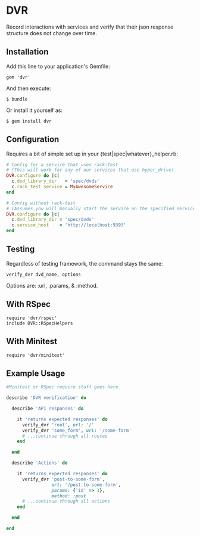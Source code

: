 # DVR

Record interactions with services and verify that their json response structure does not change over time.

## Installation

Add this line to your application's Gemfile:

    gem 'dvr'

And then execute:

    $ bundle

Or install it yourself as:

    $ gem install dvr

## Configuration

Requires a bit of simple set up in your {test|spec|whatever}_helper.rb:

```ruby
# Config for a service that uses rack-test
# (This will work for any of our services that use hyper_drive)
DVR.configure do |c|
  c.dvd_library_dir   = 'spec/dvds'
  c.rack_test_service = MyAwesomeService
end

# Config without rack-test
# (Assumes you will manually start the service on the specified service_host)
DVR.configure do |c|
  c.dvd_library_dir = 'spec/dvds'
  c.service_host    = 'http://localhost:9393'
end
```

## Testing

Regardless of testing framework, the command stays the same:

    verify_dvr dvd_name, options

Options are: :url, :params, & :method.

## With RSpec

    require 'dvr/rspec'
    include DVR::RSpecHelpers

## With Minitest

    require 'dvr/minitest'

## Example Usage

```ruby
#Minitest or RSpec require stuff goes here.

describe 'DVR verification' do

  describe 'API responses' do

    it 'returns expected responses' do
      verify_dvr 'root', url: '/'
      verify_dvr 'some_form', url: '/some-form'
      # ...continue through all routes
    end

  end

  describe 'Actions' do

    it 'returns expected responses' do
      verify_dvr 'post-to-some-form',
                 url: '/post-to-some-form',
                 params: {'id' => 1},
                 method: :post
      # ...continue through all actions
    end

  end

end
```

